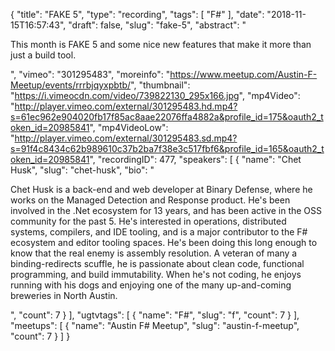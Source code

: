 {
  "title": "FAKE 5",
  "type": "recording",
  "tags": [
    "F#"
  ],
  "date": "2018-11-15T16:57:43",
  "draft": false,
  "slug": "fake-5",
  "abstract": "<p>This month is FAKE 5 and some nice new features that make it more than just a build tool.</p>",
  "vimeo": "301295483",
  "moreinfo": "https://www.meetup.com/Austin-F-Meetup/events/rrrbjqyxpbtb/",
  "thumbnail": "https://i.vimeocdn.com/video/739822130_295x166.jpg",
  "mp4Video": "http://player.vimeo.com/external/301295483.hd.mp4?s=61ec962e904020fb17f85ac8aae22076ffa4882a&profile_id=175&oauth2_token_id=20985841",
  "mp4VideoLow": "http://player.vimeo.com/external/301295483.sd.mp4?s=91f4c8434c62b989610c37b2ba7f38e3c517fbf6&profile_id=165&oauth2_token_id=20985841",
  "recordingID": 477,
  "speakers": [
    {
      "name": "Chet Husk",
      "slug": "chet-husk",
      "bio": "<p>Chet Husk is a back-end and web developer at Binary Defense, where he works on the Managed Detection and Response product. He's been involved in the .Net ecosystem for 13 years, and has been active in the OSS community for the past 5. He's interested in operations, distributed systems, compilers, and IDE tooling, and is a major contributor to the F# ecosystem and editor tooling spaces. He's been doing this long enough to know that the real enemy is assembly resolution. A veteran of many a binding-redirects scuffle, he is passionate about clean code, functional programming, and build immutability. When he's not coding, he enjoys running with his dogs and enjoying one of the many up-and-coming breweries in North Austin.</p>",
      "count": 7
    }
  ],
  "ugtvtags": [
    {
      "name": "F#",
      "slug": "f",
      "count": 7
    }
  ],
  "meetups": [
    {
      "name": "Austin F# Meetup",
      "slug": "austin-f-meetup",
      "count": 7
    }
  ]
}